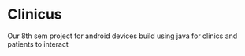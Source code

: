 # Clinicus
Our 8th sem project for android devices build using java for clinics and patients to interact
